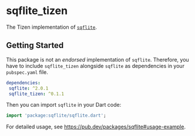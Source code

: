 # sqflite_tizen

The Tizen implementation of [`sqflite`](https://github.com/tekartik/sqflite).

## Getting Started

 This package is not an _endorsed_ implementation of `sqflite`. Therefore, you have to include `sqflite_tizen` alongside `sqflite` as dependencies in your `pubspec.yaml` file.

 ```yaml
dependencies:
  sqflite: ^2.0.1
  sqflite_tizen: ^0.1.1
```

Then you can import `sqflite` in your Dart code:

```dart
import 'package:sqflite/sqflite.dart';
```

For detailed usage, see https://pub.dev/packages/sqflite#usage-example.
